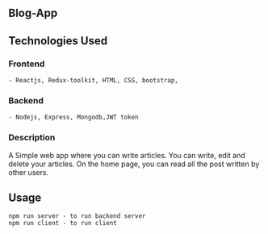 ## Blog-App

## Technologies Used

### Frontend

    - Reactjs, Redux-toolkit, HTML, CSS, bootstrap,

### Backend

    - Nodejs, Express, Mongodb,JWT token

### Description

A Simple web app where you can write articles. You can write, edit and delete your articles. On the home page, you can read all the post written by other users.

## Usage
    npm run server - to run backend server
    npm run client - to run client
